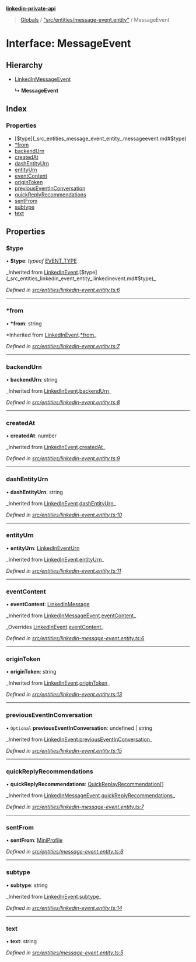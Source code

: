 **[linkedin-private-api](../README.md)**

> [Globals](../globals.md) / ["src/entities/message-event.entity"](../modules/_src_entities_message_event_entity_.md) / MessageEvent

# Interface: MessageEvent

## Hierarchy

- [LinkedInMessageEvent](_src_entities_linkedin_message_event_entity_.linkedinmessageevent.md)

  ↳ **MessageEvent**

## Index

### Properties

- [$type](_src_entities_message_event_entity_.messageevent.md#$type)
- [\*from](_src_entities_message_event_entity_.messageevent.md#*from)
- [backendUrn](_src_entities_message_event_entity_.messageevent.md#backendurn)
- [createdAt](_src_entities_message_event_entity_.messageevent.md#createdat)
- [dashEntityUrn](_src_entities_message_event_entity_.messageevent.md#dashentityurn)
- [entityUrn](_src_entities_message_event_entity_.messageevent.md#entityurn)
- [eventContent](_src_entities_message_event_entity_.messageevent.md#eventcontent)
- [originToken](_src_entities_message_event_entity_.messageevent.md#origintoken)
- [previousEventInConversation](_src_entities_message_event_entity_.messageevent.md#previouseventinconversation)
- [quickReplyRecommendations](_src_entities_message_event_entity_.messageevent.md#quickreplyrecommendations)
- [sentFrom](_src_entities_message_event_entity_.messageevent.md#sentfrom)
- [subtype](_src_entities_message_event_entity_.messageevent.md#subtype)
- [text](_src_entities_message_event_entity_.messageevent.md#text)

## Properties

### $type

• **$type**: _typeof_ [EVENT_TYPE](../modules/_src_entities_linkedin_event_entity_.md#event_type)

_Inherited from [LinkedInEvent](\_src_entities_linkedin_event_entity_.linkedinevent.md).[$type](_src_entities_linkedin_event_entity_.linkedinevent.md#$type)\_

_Defined in [src/entities/linkedin-event.entity.ts:6](https://github.com/david1asher/linkedin-private-api/blob/8f509eb/src/entities/linkedin-event.entity.ts#L6)_

---

### \*from

• **\*from**: string

*Inherited from [LinkedInEvent](_src_entities_linkedin_event_entity_.linkedinevent.md).[*from](_src_entities_linkedin_event_entity_.linkedinevent.md#_from)_

_Defined in [src/entities/linkedin-event.entity.ts:7](https://github.com/david1asher/linkedin-private-api/blob/8f509eb/src/entities/linkedin-event.entity.ts#L7)_

---

### backendUrn

• **backendUrn**: string

_Inherited from [LinkedInEvent](\_src_entities_linkedin_event_entity_.linkedinevent.md).[backendUrn](_src_entities_linkedin_event_entity_.linkedinevent.md#backendurn)\_

_Defined in [src/entities/linkedin-event.entity.ts:8](https://github.com/david1asher/linkedin-private-api/blob/8f509eb/src/entities/linkedin-event.entity.ts#L8)_

---

### createdAt

• **createdAt**: number

_Inherited from [LinkedInEvent](\_src_entities_linkedin_event_entity_.linkedinevent.md).[createdAt](_src_entities_linkedin_event_entity_.linkedinevent.md#createdat)\_

_Defined in [src/entities/linkedin-event.entity.ts:9](https://github.com/david1asher/linkedin-private-api/blob/8f509eb/src/entities/linkedin-event.entity.ts#L9)_

---

### dashEntityUrn

• **dashEntityUrn**: string

_Inherited from [LinkedInEvent](\_src_entities_linkedin_event_entity_.linkedinevent.md).[dashEntityUrn](_src_entities_linkedin_event_entity_.linkedinevent.md#dashentityurn)\_

_Defined in [src/entities/linkedin-event.entity.ts:10](https://github.com/david1asher/linkedin-private-api/blob/8f509eb/src/entities/linkedin-event.entity.ts#L10)_

---

### entityUrn

• **entityUrn**: [LinkedInEventUrn](../modules/_src_entities_linkedin_event_entity_.md#linkedineventurn)

_Inherited from [LinkedInEvent](\_src_entities_linkedin_event_entity_.linkedinevent.md).[entityUrn](_src_entities_linkedin_event_entity_.linkedinevent.md#entityurn)\_

_Defined in [src/entities/linkedin-event.entity.ts:11](https://github.com/david1asher/linkedin-private-api/blob/8f509eb/src/entities/linkedin-event.entity.ts#L11)_

---

### eventContent

• **eventContent**: [LinkedInMessage](_src_entities_linkedin_message_entity_.linkedinmessage.md)

_Inherited from [LinkedInMessageEvent](\_src_entities_linkedin_message_event_entity_.linkedinmessageevent.md).[eventContent](_src_entities_linkedin_message_event_entity_.linkedinmessageevent.md#eventcontent)\_

_Overrides [LinkedInEvent](\_src_entities_linkedin_event_entity_.linkedinevent.md).[eventContent](_src_entities_linkedin_event_entity_.linkedinevent.md#eventcontent)\_

_Defined in [src/entities/linkedin-message-event.entity.ts:6](https://github.com/david1asher/linkedin-private-api/blob/8f509eb/src/entities/linkedin-message-event.entity.ts#L6)_

---

### originToken

• **originToken**: string

_Inherited from [LinkedInEvent](\_src_entities_linkedin_event_entity_.linkedinevent.md).[originToken](_src_entities_linkedin_event_entity_.linkedinevent.md#origintoken)\_

_Defined in [src/entities/linkedin-event.entity.ts:13](https://github.com/david1asher/linkedin-private-api/blob/8f509eb/src/entities/linkedin-event.entity.ts#L13)_

---

### previousEventInConversation

• `Optional` **previousEventInConversation**: undefined \| string

_Inherited from [LinkedInEvent](\_src_entities_linkedin_event_entity_.linkedinevent.md).[previousEventInConversation](_src_entities_linkedin_event_entity_.linkedinevent.md#previouseventinconversation)\_

_Defined in [src/entities/linkedin-event.entity.ts:15](https://github.com/david1asher/linkedin-private-api/blob/8f509eb/src/entities/linkedin-event.entity.ts#L15)_

---

### quickReplyRecommendations

• **quickReplyRecommendations**: [QuickReplayRecommendation](_src_entities_linkedin_quick_replay_recommendation_entity_.quickreplayrecommendation.md)[]

_Inherited from [LinkedInMessageEvent](\_src_entities_linkedin_message_event_entity_.linkedinmessageevent.md).[quickReplyRecommendations](_src_entities_linkedin_message_event_entity_.linkedinmessageevent.md#quickreplyrecommendations)\_

_Defined in [src/entities/linkedin-message-event.entity.ts:7](https://github.com/david1asher/linkedin-private-api/blob/8f509eb/src/entities/linkedin-message-event.entity.ts#L7)_

---

### sentFrom

• **sentFrom**: [MiniProfile](_src_entities_mini_profile_entity_.miniprofile.md)

_Defined in [src/entities/message-event.entity.ts:6](https://github.com/david1asher/linkedin-private-api/blob/8f509eb/src/entities/message-event.entity.ts#L6)_

---

### subtype

• **subtype**: string

_Inherited from [LinkedInEvent](\_src_entities_linkedin_event_entity_.linkedinevent.md).[subtype](_src_entities_linkedin_event_entity_.linkedinevent.md#subtype)\_

_Defined in [src/entities/linkedin-event.entity.ts:14](https://github.com/david1asher/linkedin-private-api/blob/8f509eb/src/entities/linkedin-event.entity.ts#L14)_

---

### text

• **text**: string

_Defined in [src/entities/message-event.entity.ts:5](https://github.com/david1asher/linkedin-private-api/blob/8f509eb/src/entities/message-event.entity.ts#L5)_
